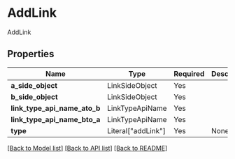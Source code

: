 # AddLink

AddLink

## Properties
| Name | Type | Required | Description |
| ------------ | ------------- | ------------- | ------------- |
**a_side_object** | LinkSideObject | Yes |  |
**b_side_object** | LinkSideObject | Yes |  |
**link_type_api_name_ato_b** | LinkTypeApiName | Yes |  |
**link_type_api_name_bto_a** | LinkTypeApiName | Yes |  |
**type** | Literal["addLink"] | Yes | None |


[[Back to Model list]](../../README.md#documentation-for-models) [[Back to API list]](../../README.md#documentation-for-api-endpoints) [[Back to README]](../../README.md)
